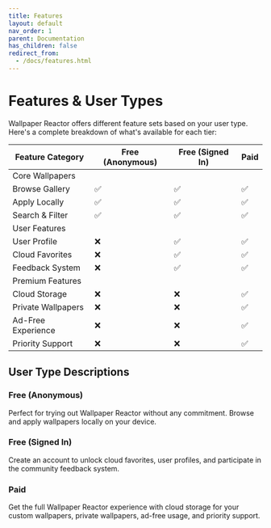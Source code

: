 ```yaml
---
title: Features
layout: default
nav_order: 1
parent: Documentation
has_children: false
redirect_from:
  - /docs/features.html
---
```


# Features & User Types

Wallpaper Reactor offers different feature sets based on your user type. Here's a complete breakdown of what's available for each tier:

| Feature Category   | Free (Anonymous) | Free (Signed In) | Paid |
|--------------------|------------------|------------------|------|
| Core Wallpapers    |                  |                  |      |
| Browse Gallery     |        ✅         |        ✅         |  ✅   |
| Apply Locally      |        ✅         |        ✅         |  ✅   |
| Search & Filter    |        ✅         |        ✅         |  ✅   |
| User Features      |                  |                  |      |
| User Profile       |        ❌         |        ✅         |  ✅   |
| Cloud Favorites    |        ❌         |        ✅         |  ✅   |
| Feedback System    |        ❌         |        ✅         |  ✅   |
| Premium Features   |                  |                  |      |
| Cloud Storage      |        ❌         |        ❌         |  ✅   |
| Private Wallpapers |        ❌         |        ❌         |  ✅   |
| Ad-Free Experience |        ❌         |        ❌         |  ✅   |
| Priority Support   |        ❌         |        ❌         |  ✅   |

## User Type Descriptions

### Free (Anonymous)
Perfect for trying out Wallpaper Reactor without any commitment. Browse and apply wallpapers locally on your device.

### Free (Signed In)
Create an account to unlock cloud favorites, user profiles, and participate in the community feedback system.

### Paid
Get the full Wallpaper Reactor experience with cloud storage for your custom wallpapers, private wallpapers, ad-free usage, and priority support.